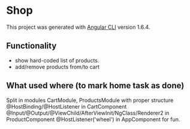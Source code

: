# Shop

This project was generated with [Angular CLI](https://github.com/angular/angular-cli) version 1.6.4.

## Functionality
- show hard-coded list of products.
- add/remove products from/to cart

## What used where (to mark home task as done)
Split in modules CartModule, ProductsModule with proper structure
@HostBinding/@HostListener in CartComponent
@Input/@Output/@ViewChild/AfterViewInit/NgClass/Renderer2 in ProductComponent
@HostListener('wheel') in AppComponent for fun.